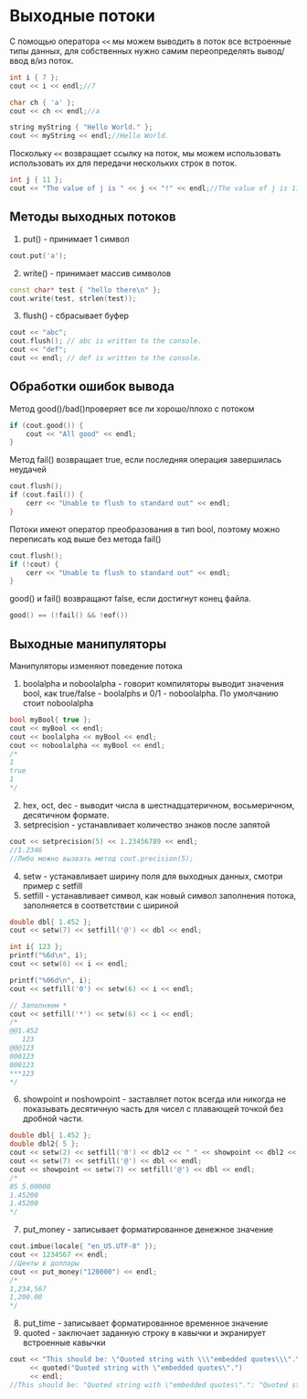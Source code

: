 # Выходные потоки
С помощью оператора `<<` мы можем выводить в поток все встроенные типы данных, для собственных нужно самим переопределять вывод/ввод в/из поток.

```cpp
int i { 7 };
cout << i << endl;//7

char ch { 'a' };
cout << ch << endl;//a

string myString { "Hello World." };
cout << myString << endl;//Hello World.
```

Поскольку `<<` возвращает ссылку на поток, мы можем использовать использовать их для передачи нескольких строк в поток.

```cpp
int j { 11 };
cout << "The value of j is " << j << "!" << endl;//The value of j is 11!
```

## Методы выходных потоков
1. put() - принимает 1 символ
```cpp
cout.put('a');
```
2. write() - принимает массив символов
```cpp
const char* test { "hello there\n" };
cout.write(test, strlen(test));
```
3. flush() - сбрасывает буфер
```cpp
cout << "abc";
cout.flush(); // abc is written to the console.
cout << "def";
cout << endl; // def is written to the console.
```

## Обработки ошибок вывода
Метод good()/bad()проверяет все ли хорошо/плохо с потоком

```cpp
if (cout.good()) {
	cout << "All good" << endl;
}
```

Метод fail() возвращает true, если последняя операция завершилась неудачей

```cpp
cout.flush();
if (cout.fail()) {
	cerr << "Unable to flush to standard out" << endl;
}
```

Потоки имеют оператор преобразования в тип bool, поэтому можно переписать код выше без метода fail()

```cpp
cout.flush();
if (!cout) {
	cerr << "Unable to flush to standard out" << endl;
}
```

good() и fail() возвращают false, если достигнут конец файла. 
```cpp
good() == (!fail() && !eof())
```

## Выходные манипуляторы
Манипуляторы изменяют поведение потока

1. boolalpha и noboolalpha - говорит компиляторы выводит значения bool, как true/false - boolalphs и 0/1 - noboolalpha. По умолчанию стоит noboolalpha 
```cpp
bool myBool{ true };
cout << myBool << endl;
cout << boolalpha << myBool << endl;
cout << noboolalpha << myBool << endl;
/*
1
true
1
*/
```
2. hex, oct, dec - выводит числа в шестнадцатеричном, восьмеричном, десятичном формате.
3. setprecision - устанавливает количество знаков после запятой
```cpp
cout << setprecision(5) << 1.23456789 << endl;
//1.2346
//Либо можно вызвать метод cout.precision(5);
```
4. setw - устанавливает ширину поля для выходных данных, смотри пример с setfill
5. setfill - устанавливает символ, как новый символ заполнения потока, заполняется в соответствии с шириной
```cpp
double dbl{ 1.452 };
cout << setw(7) << setfill('@') << dbl << endl;

int i{ 123 };
printf("%6d\n", i);
cout << setw(6) << i << endl;

printf("%06d\n", i);
cout << setfill('0') << setw(6) << i << endl;

// Заполняем *
cout << setfill('*') << setw(6) << i << endl;
/*
@@1.452
   123
@@@123
000123
000123
***123
*/
```
6. showpoint и noshowpoint - заставляет поток всегда или никогда не показывать десятичную часть для чисел с плавающей точкой без дробной части.
```cpp
double dbl{ 1.452 };
double dbl2{ 5 };
cout << setw(2) << setfill('0') << dbl2 << " " << showpoint << dbl2 << endl;
cout << setw(7) << setfill('@') << dbl << endl;
cout << showpoint << setw(7) << setfill('@') << dbl << endl;
/*
05 5.00000
1.45200
1.45200
*/
```
7. put_money - записывает форматированное денежное значение
```cpp
cout.imbue(locale{ "en_US.UTF-8" });
cout << 1234567 << endl;
//Центы в доллары
cout << put_money("120000") << endl;
/*
1,234,567
1,200.00
*/
```
8. put_time - записывает форматированное временное значение
9. quoted - заключает заданную строку в кавычки и экранирует встроенные кавычки
```cpp
cout << "This should be: \"Quoted string with \\\"embedded quotes\\\".\": "
	 << quoted("Quoted string with \"embedded quotes\".")
	 << endl;
//This should be: "Quoted string with \"embedded quotes\".": "Quoted string with \"embedded quotes\"."
```